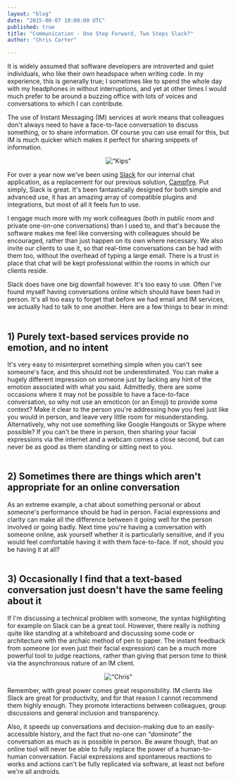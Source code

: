 ```yaml
---
layout: "blog"
date: "2015-08-07 10:00:00 UTC"
published: true
title: "Communication - One Step Forward, Two Steps Slack?"
author: "Chris Carter"

---
```


It is widely assumed that software developers are introverted and quiet individuals, who like their own headspace when writing code. In my experience, this is generally true; I sometimes like to spend the whole day with my headphones in without interruptions, and yet at other times I would much prefer to be around a buzzing office with lots of voices and conversations to which I can contribute.

The use of Instant Messaging (IM) services at work means that colleagues don't always need to have a face-to-face conversation to discuss something, or to share information. Of course you can use email for this, but IM is much quicker which makes it perfect for sharing snippets of information.

<p align="center"><img src="http://bit.ly/1T7CAl0" alt=“Kips"></p>

For over a year now we've been using [Slack](https://slack.com/) for our internal chat application, as a replacement for our previous solution, [Campfire](https://campfirenow.com/). Put simply, Slack is great. It's been fantastically designed for both simple and advanced use, it has an amazing array of compatible plugins and integrations, but most of all it feels fun to use.

I engage much more with my work colleagues (both in public room and private one-on-one conversations) than I used to, and that's because the software makes me feel like conversing with colleagues should be encouraged, rather than just happen on its own where necessary. We also invite our clients to use it, so that real-time conversations can be had with them too, without the overhead of typing a large email. There is a trust in place that chat will be kept professional within the rooms in which our clients reside.

Slack does have one big downfall however. It's too easy to use. Often I've found myself having conversations online which should have been had in person. It's all too easy to forget that before we had email and IM services, we actually had to talk to one another. Here are a few things to bear in mind:<br/>
<br/>

<h2>1) Purely text-based services provide no emotion, and no intent</h2>
It's very easy to misinterpret something simple when you can't see someone's face, and this should not be underestimated. You can make a hugely different impression on someone just by lacking any hint of the emotion associated with what you said. Admittedly, there are some occasions where it may not be possible to have a face-to-face conversation, so why not use an emoticon (or an Emoji) to provide some context? Make it clear to the person you're addressing how you feel just like you would in person, and leave very little room for misunderstanding. Alternatively, why not use something like Google Hangouts or Skype where possible? If you can't be there in person, then sharing your facial expressions via the internet and a webcam comes a close second, but can never be as good as them standing or sitting next to you.<br/>
<br/>

<h2>2) Sometimes there are things which aren't appropriate for an online conversation</h2>
As an extreme example, a chat about something personal or about someone's performance should be had in person. Facial expressions and clarity can make all the difference between it going well for the person involved or going badly. Next time you're having a conversation with someone online, ask yourself whether it is particularly sensitive, and if you would feel comfortable having it with them face-to-face. If not, should you be having it at all?<br/>
<br/>

<h2>3) Occasionally I find that a text-based conversation just doesn't have the same feeling about it</h2>
If I'm discussing a technical problem with someone, the syntax highlighting for example on Slack can be a great tool. However, there really is nothing quite like standing at a whiteboard and discussing some code or architecture with the archaic method of pen to paper. The instant feedback from someone (or even just their facial expression) can be a much more powerful tool to judge reactions, rather than giving that person time to think via the asynchronous nature of an IM client.

<p align="center"><img src="http://bit.ly/1IZyADG" alt=“Chris"></p>

Remember, with great power comes great responsibility. IM clients like Slack are great for productivity, and for that reason I cannot recommend them highly enough. They promote interactions between colleagues, group discussions and general inclusion and transparency.

Also, it speeds up conversations and decision-making due to an easily-accessible history, and the fact that no-one can <i>"dominate"</i> the conversation as much as is possible in person. Be aware though, that an online tool will never be able to fully replace the power of a human-to-human conversation. Facial expressions and spontaneous reactions to works and actions can't be fully replicated via software, at least not before we're all androids.
